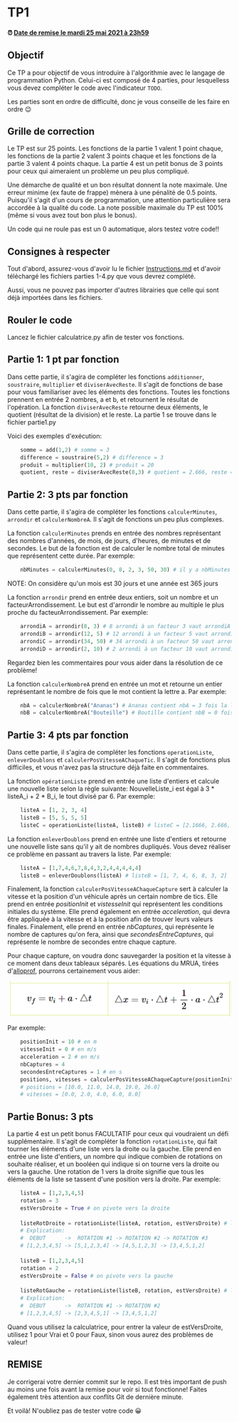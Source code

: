 # TP1

#### :alarm_clock: [Date de remise le mardi 25 mai 2021 à 23h59](https://www.timeanddate.com/countdown/generic?iso=20210525T2359&p0=165&font=cursive&csz=1)

## Objectif

Ce TP a pour objectif de vous introduire à l'algorithmie avec le langage de programmation Python. Celui-ci est composé de 4 parties, pour lesquelless vous devez compléter le code avec l'indicateur `TODO`.

Les parties sont en ordre de difficulté, donc je vous conseille de les faire en ordre 😉

## Grille de correction

Le TP est sur 25 points. Les fonctions de la partie 1 valent 1 point chaque, les fonctions de la partie 2 valent 3 points chaque et les fonctions de la partie 3 valent 4 points chaque. La partie 4 est un petit bonus de 3 points pour ceux qui aimeraient un problème un peu plus compliqué.

Une démarche de qualité et un bon résultat donnent la note maximale. Une erreur minime (ex faute de frappe) mènera à une pénalité de 0.5 points. Puisqu'il s'agit d'un cours de programmation, une attention particulière sera accordée à la qualité du code. La note possible maximale du TP est 100% (même si vous avez tout bon plus le bonus).

Un code qui ne roule pas est un 0 automatique, alors testez votre code!!

## Consignes à respecter

Tout d'abord, assurez-vous d'avoir lu le fichier [Instructions.md](Instructions.md) et d'avoir téléchargé les fichiers parties 1-4.py que vous devrez complété.

Aussi, vous ne pouvez pas importer d'autres librairies que celle qui sont déjà importées dans les fichiers.

## Rouler le code

Lancez le fichier calculatrice.py afin de tester vos fonctions.

## Partie 1: 1 pt par fonction

Dans cette partie, il s'agira de compléter les fonctions `additionner`, `soustraire`, `multiplier` et `diviserAvecReste`. Il s'agit de fonctions de base pour vous familiariser avec les éléments des fonctions.
Toutes les fonctions prennent en entrée 2 nombres, a et b, et retournent le résultat de l'opération. La fonction `diviserAvecReste` retourne deux éléments, le quotient (résultat de la division) et le reste.
La partie 1 se trouve dans le fichier partie1.py

Voici des exemples d'exécution:

```python
    somme = add(1,2) # somme = 3
    difference = soustraire(5,2) # difference = 3
    produit = multiplier(10, 2) # produit = 20
    quotient, reste = diviserAvecReste(8,3) # quotient = 2.666, reste = 2
```

## Partie 2: 3 pts par fonction

Dans cette partie, il s'agira de compléter les fonctions `calculerMinutes`, `arrondir` et `calculerNombreA`.
Il s'agit de fonctions un peu plus complexes.

La fonction `calculerMinutes` prends en entrée des nombres représentant des nombres d'années, de mois, de jours, d'heures, de minutes et de secondes. Le but de la fonction est de calculer le nombre total de minutes que représentent cette durée. Par exemple:

```python
    nbMinutes = calculerMinutes(0, 8, 2, 3, 50, 30) # il y a nbMinutes = 348710.5 minutes dans 0 ans, 8 mois, 2 jours, 3 heures, 50 minutes et 30 secondes
```

NOTE: On considère qu'un mois est 30 jours et une année est 365 jours

La fonction `arrondir` prend en entrée deux entiers, soit un nombre et un facteurArrondissement. Le but est d'arrondir le nombre au multiple le plus proche du facteurArrondissement. Par exemple:

```python
    arrondiA = arrondir(8, 3) # 8 arrondi à un facteur 3 vaut arrondiA = 9
    arrondiB = arrondir(12, 5) # 12 arrondi à un facteur 5 vaut arrondiB = 10
    arrondiC = arrondir(34, 50) # 34 arrondi à un facteur 50 vaut arrondiC = 50
    arrondiD = arrondir(2, 10) # 2 arrondi à un facteur 10 vaut arrondiD = 0
```

Regardez bien les commentaires pour vous aider dans la résolution de ce problème!

La fonction `calculerNombreA` prend en entrée un mot et retourne un entier représentant le nombre de fois que le mot contient la lettre a. Par exemple:

```python
    nbA = calculerNombreA("Ananas") # Ananas contient nbA = 3 fois la lettre a
    nbB = calculerNombreA("Bouteille") # Boutille contient nbB = 0 fois la lettre a
```

## Partie 3: 4 pts par fonction

Dans cette partie, il s'agira de compléter les fonctions `operationListe`, `enleverDoublons` et `calculerPosVitesseAChaqueTic`. Il s'agit de fonctions plus difficiles, et vous n'avez pas la structure déjà faite en commentaires.

La fonction `opérationListe` prend en entrée une liste d'entiers et calcule une nouvelle liste selon la règle suivante:
NouvelleListe_i est égal à 3 * listeA_i + 2 * B_i, le tout divisé par 6. Par exemple:

```python
    listeA = [1, 2, 3, 4]
    listeB = [5, 5, 5, 5]
    listeC = operationListe(listeA, listeB) # listeC = [2.1666, 2.666, 3.166, 7.333]
```

La fonction `enleverDoublons` prend en entrée une liste d'entiers et retourne une nouvelle liste sans qu'il y ait de nombres dupliqués. Vous devez réaliser ce problème en passant au travers la liste. Par exemple:

```python
    listeA = [1,7,4,6,7,8,4,3,2,4,4,4,4,4]
    listeB = enleverDoublons(listeA) # listeB = [1, 7, 4, 6, 8, 3, 2]
```

Finalement, la fonction `calculerPosVitesseAChaqueCapture` sert à calculer la vitesse et la position d'un véhicule après un certain nombre de tics. Elle prend en entrée _positionInit_ et  _vistesseInit_ qui représentent les conditions initiales du système. Elle prend également en entrée _acceleration_, qui devra être appliquée à la vitesse et à la position afin de trouver leurs valeurs finales. Finalement, elle prend en entrée _nbCaptures_, qui représente le nombre de captures qu'on fera, ainsi que _secondesEntreCaptures_, qui représente le nombre de secondes entre chaque capture.

Pour chaque capture, on voudra donc sauvegarder la position et la vitesse à ce moment dans deux tableaux séparés. Les équations du MRUA, tirées d'[alloprof](https://www.alloprof.qc.ca/fr/eleves/bv/physique/les-equations-du-mrua-p1010), pourrons certainement vous aider:

![MRUA](mrua.png)

Par exemple:

```python
    positionInit = 10 # en m
    vitesseInit = 0 # en m/s
    acceleration = 2 # en m/s
    nbCaptures = 4
    secondesEntreCaptures = 1 # en s
    positions, vitesses = calculerPosVitesseAChaqueCapture(positionInit, vitesseInit, acceleration, nbCaptures,secondesEntreCaptures)
    # positions = [10.0, 11.0, 14.0, 19.0, 26.0]
    # vitesses = [0.0, 2.0, 4.0, 6.0, 8.0]
```

## Partie Bonus: 3 pts

La partie 4 est un petit bonus FACULTATIF pour ceux qui voudraient un défi supplémentaire. Il s'agit de compléter la fonction `rotationListe`, qui fait tourner les éléments d'une liste vers la droite ou la gauche. Elle prend en entrée une liste d'entiers, un nombre qui indique combien de rotations on souhaite réaliser, et un booléen qui indique si on tourne vers la droite ou vers la gauche. Une rotation de 1 vers la droite signifie que tous les éléments de la liste se tassent d'une position vers la droite. Par exemple:

```python
    listeA = [1,2,3,4,5]
    rotation = 3
    estVersDroite = True # on pivote vers la droite

    listeRotDroite = rotationListe(listeA, rotation, estVersDroite) # listeRotDroite = [4,5,1,2,3]
    # Explication:
    #  DEBUT      ->  ROTATION #1 -> ROTATION #2 -> ROTATION #3
    # [1,2,3,4,5] -> [5,1,2,3,4] -> [4,5,1,2,3] -> [3,4,5,1,2]

    listeB = [1,2,3,4,5]
    rotation = 2
    estVersDroite = False # on pivote vers la gauche

    listeRotGauche = rotationListe(listeB, rotation, estVersDroite) # listeRotGauche = [3,4,5,1,2]
    # Explication:
    #  DEBUT      ->  ROTATION #1 -> ROTATION #2
    # [1,2,3,4,5] -> [2,3,4,5,1] -> [3,4,5,1,2]
```

Quand vous utilisez la calculatrice, pour entrer la valeur de estVersDroite, utilisez 1 pour Vrai et 0 pour Faux, sinon vous
aurez des problèmes de valeur!

## REMISE

Je corrigerai votre dernier commit sur le repo. Il est très important de push au moins une fois avant la remise pour voir si tout fonctionne! Faites également très attention aux conflits Git de dernière minute.

Et voilà! N'oubliez pas de tester votre code 😀